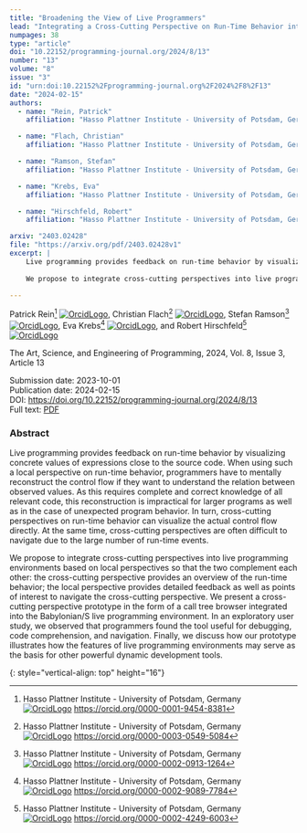```yaml
---
title: "Broadening the View of Live Programmers"
lead: "Integrating a Cross-Cutting Perspective on Run-Time Behavior into a Live Programming Environment"
numpages: 38
type: "article"
doi: "10.22152/programming-journal.org/2024/8/13"
number: "13"
volume: "8"
issue: "3"
id: "urn:doi:10.22152%2Fprogramming-journal.org%2F2024%2F8%2F13"
date: "2024-02-15"
authors: 
  - name: "Rein, Patrick"
    affiliation: "Hasso Plattner Institute - University of Potsdam, Germany"

  - name: "Flach, Christian"
    affiliation: "Hasso Plattner Institute - University of Potsdam, Germany"

  - name: "Ramson, Stefan"
    affiliation: "Hasso Plattner Institute - University of Potsdam, Germany"

  - name: "Krebs, Eva"
    affiliation: "Hasso Plattner Institute - University of Potsdam, Germany"

  - name: "Hirschfeld, Robert"
    affiliation: "Hasso Plattner Institute - University of Potsdam, Germany"

arxiv: "2403.02428"
file: "https://arxiv.org/pdf/2403.02428v1"
excerpt: |
    Live programming provides feedback on run-time behavior by visualizing concrete values of expressions close to the source code. When using such a local perspective on run-time behavior, programmers have to mentally reconstruct the control flow if they want to understand the relation between observed values. As this requires complete and correct knowledge of all relevant code, this reconstruction is impractical for larger programs as well as in the case of unexpected program behavior. In turn, cross-cutting perspectives on run-time behavior can visualize the actual control flow directly. At the same time, cross-cutting perspectives are often difficult to navigate due to the large number of run-time events.  
      
    We propose to integrate cross-cutting perspectives into live programming environments based on local perspectives so that the two complement each other: the cross-cutting perspective provides an overview of the run-time behavior; the local perspective provides detailed feedback as well as points of interest to navigate the cross-cutting perspective. We present a cross-cutting perspective prototype in the form of a call tree browser integrated into the Babylonian/S live programming environment. In an exploratory user study, we observed that programmers found the tool useful for debugging, code comprehension, and navigation. Finally, we discuss how our prototype illustrates how the features of live programming environments may serve as the basis for other powerful dynamic development tools.

---
```

Patrick Rein[^1] [![OrcidLogo]](https://orcid.org/0000-0001-9454-8381), Christian Flach[^2] [![OrcidLogo]](https://orcid.org/0000-0003-0549-5084), Stefan Ramson[^3] [![OrcidLogo]](https://orcid.org/0000-0002-0913-1264), Eva Krebs[^4] [![OrcidLogo]](https://orcid.org/0000-0002-9089-7784), and Robert Hirschfeld[^5] [![OrcidLogo]](https://orcid.org/0000-0002-4249-6003)

The Art, Science, and Engineering of Programming, 2024, Vol. 8, Issue 3, Article 13

Submission date: 2023-10-01  
Publication date: 2024-02-15  
DOI: <https://doi.org/10.22152/programming-journal.org/2024/8/13>  
Full text: [PDF](https://arxiv.org/pdf/2403.02428v1)  


### Abstract

Live programming provides feedback on run-time behavior by visualizing concrete values of expressions close to the source code. When using such a local perspective on run-time behavior, programmers have to mentally reconstruct the control flow if they want to understand the relation between observed values. As this requires complete and correct knowledge of all relevant code, this reconstruction is impractical for larger programs as well as in the case of unexpected program behavior. In turn, cross-cutting perspectives on run-time behavior can visualize the actual control flow directly. At the same time, cross-cutting perspectives are often difficult to navigate due to the large number of run-time events.  
  
We propose to integrate cross-cutting perspectives into live programming environments based on local perspectives so that the two complement each other: the cross-cutting perspective provides an overview of the run-time behavior; the local perspective provides detailed feedback as well as points of interest to navigate the cross-cutting perspective. We present a cross-cutting perspective prototype in the form of a call tree browser integrated into the Babylonian/S live programming environment. In an exploratory user study, we observed that programmers found the tool useful for debugging, code comprehension, and navigation. Finally, we discuss how our prototype illustrates how the features of live programming environments may serve as the basis for other powerful dynamic development tools.


[^1]: Hasso Plattner Institute - University of Potsdam, Germany  
    [![OrcidLogo]](https://orcid.org/0000-0001-9454-8381) <https://orcid.org/0000-0001-9454-8381>

[^2]: Hasso Plattner Institute - University of Potsdam, Germany  
    [![OrcidLogo]](https://orcid.org/0000-0003-0549-5084) <https://orcid.org/0000-0003-0549-5084>

[^3]: Hasso Plattner Institute - University of Potsdam, Germany  
    [![OrcidLogo]](https://orcid.org/0000-0002-0913-1264) <https://orcid.org/0000-0002-0913-1264>

[^4]: Hasso Plattner Institute - University of Potsdam, Germany  
    [![OrcidLogo]](https://orcid.org/0000-0002-9089-7784) <https://orcid.org/0000-0002-9089-7784>

[^5]: Hasso Plattner Institute - University of Potsdam, Germany  
    [![OrcidLogo]](https://orcid.org/0000-0002-4249-6003) <https://orcid.org/0000-0002-4249-6003>


[OrcidLogo]: /assets/images/orcid.svg "Orcid Logo"
{: style="vertical-align: top" height="16"}

